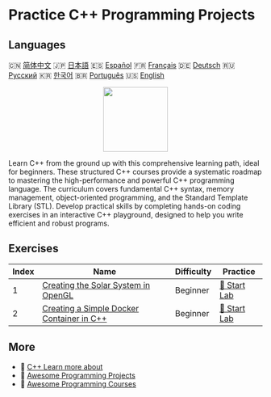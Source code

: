# Practice C++ Programming Projects

## Languages

🇨🇳 [简体中文](README_zh.md) 🇯🇵 [日本語](README_ja.md) 🇪🇸 [Español](README_es.md) 🇫🇷 [Français](README_fr.md) 🇩🇪 [Deutsch](README_de.md) 🇷🇺 [Русский](README_ru.md) 🇰🇷 [한국어](README_ko.md) 🇧🇷 [Português](README_pt.md) 🇺🇸 [English](README.md) 

<div align="center">
<img width="128px" src="https://file.labex.io/path/kjx58efaCNu0.png">
</div>

Learn C++ from the ground up with this comprehensive learning path, ideal for beginners. These structured C++ courses provide a systematic roadmap to mastering the high-performance and powerful C++ programming language. The curriculum covers fundamental C++ syntax, memory management, object-oriented programming, and the Standard Template Library (STL). Develop practical skills by completing hands-on coding exercises in an interactive C++ playground, designed to help you write efficient and robust programs.

## Exercises

|   Index | Name                                                                                                                    | Difficulty   | Practice                                                                                   |
|---------|-------------------------------------------------------------------------------------------------------------------------|--------------|--------------------------------------------------------------------------------------------|
|       1 | [Creating the Solar System in OpenGL](https://labex.io/courses/project-creating-the-solar-system-in-opengl)             | Beginner     | [🚀 Start Lab](https://labex.io/courses/project-creating-the-solar-system-in-opengl)       |
|       2 | [Creating a Simple Docker Container in C++](https://labex.io/courses/project-creating-a-simple-docker-container-in-cpp) | Beginner     | [🚀 Start Lab](https://labex.io/courses/project-creating-a-simple-docker-container-in-cpp) |

## More

- 🔗 [C++ Learn more about](https://labex.io/skilltrees/cpp)
- 🔗 [Awesome Programming Projects](https://github.com/labex-labs/awesome-programming-projects)
- 🔗 [Awesome Programming Courses](https://github.com/labex-labs/awesome-programming-courses)

